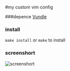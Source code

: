#my custom vim config

###depence [Vundle](https://github.com/VundleVim/Vundle.vim)

### install 

  `make install` or `make` to install

### screenshort 

  ![screenshort](http://7u2min.com1.z0.glb.clouddn.com/vimrc.png)
